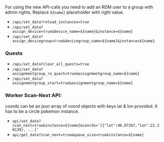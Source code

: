 For using the new API-calls you need to add an RDM user to a group with admin rights. Replace `${name}` placeholder with right value.


* `/api/set_data?reload_instances=true`
* `/api/set_data?assign_device=true&device_name=${name}&instance=${name}`
* `/api/set_data?assign_devicegroup=true&devicegroup_name=${name}&instance=${name}`

### Quests
* `/api/set_data?clear_all_quests=true`
* `/api/set_data?assignmentgroup_re_quest=true&assignmentgroup_name=${name}`
* `/api/set_data?assignmentgroup_start=true&assignmentgroup_name=${name}`

### Worker Scan-Next API:
coords can be an json array of coord objects with keys lat & lon provided. It has to be a circle pokemon instance.
* `api/set_data?scan_next=true&instance=${name}&coords='[{"lat":46.87287,"lon":22.30138}, ...]'`
* `api/get_data?scan_next=true&queue_size=true&instance=${name}`